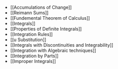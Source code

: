 - [[Accumulations of Change]]
- [[Reimann Sums]]
- [[Fundemental Theorem of Calculus]]
- [[Integrals]]
- [[Properties of Definite Integrals]]
- [[Integration Rules]]
- [[u Substitution]]
- [[Integrals with Discontinuities and Integrability]]
- [[Integration with Algebraic techniques]]
- [[Integration by Parts]]
- [[Improper Integrals]]
